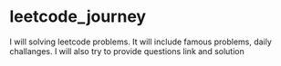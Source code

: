 # leetcode_journey
I will solving leetcode problems. It will include famous problems, daily challanges. I will also try to provide questions link and solution
